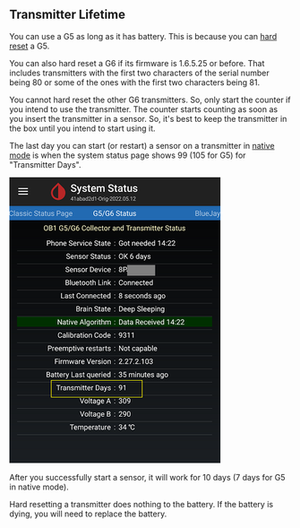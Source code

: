 ## Transmitter Lifetime  
  
You can use a G5 as long as it has battery.  This is because you can [hard reset](./Hard-Reset.md) a G5.  

You can also hard reset a G6 if its firmware is 1.6.5.25 or before.  That includes transmitters with the first two characters of the serial number being 80 or some of the ones with the first two characters being 81.  

You cannot hard reset the other G6 transmitters.  So, only start the counter if you intend to use the transmitter.  The counter starts counting as soon as you insert the transmitter in a sensor.   So, it's best to keep the transmitter in the box until you intend to start using it.  

The last day you can start (or restart) a sensor on a transmitter in [native mode](./Native-Algorithm.md) is when the system status page shows 99 (105 for G5) for "Transmitter Days".  
  
![](./images/TransmitterDays.png)  
  
After you successfully start a sensor, it will work for 10 days (7 days for G5 in native mode).  

Hard resetting a transmitter does nothing to the battery.  If the battery is dying, you will need to replace the battery.  
